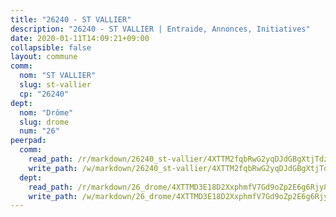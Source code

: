```yaml
---
title: "26240 - ST VALLIER"
description: "26240 - ST VALLIER | Entraide, Annonces, Initiatives"
date: 2020-01-11T14:09:21+09:00
collapsible: false
layout: commune
comm:
  nom: "ST VALLIER"
  slug: st-vallier
  cp: "26240"
dept:
  nom: "Drôme"
  slug: drome
  num: "26"
peerpad:
  comm:
    read_path: /r/markdown/26240_st-vallier/4XTTM2fqbRwG2yqDJdGBgXtjTdz5MBsQpS6GYwRaFCXyBcmny
    write_path: /w/markdown/26240_st-vallier/4XTTM2fqbRwG2yqDJdGBgXtjTdz5MBsQpS6GYwRaFCXyBcmny-K3TgU6Hxb5TKGtVEs3fwRnW3JnC6W6vJUQrAhdWoAQaKWTyv6UCyBzh61ZRoqdVsWnuNMG1cBpdFXHX9DhYfh2aQVsHJESNQzBC5ZY6QwmayXk23zgn45GNMoo5AE6NbzpabKrcH
  dept:
    read_path: /r/markdown/26_drome/4XTTMD3E18D2XxphmfV7Gd9oZp2E6g6Rjy8yoyyuT4SyeeDZv
    write_path: /w/markdown/26_drome/4XTTMD3E18D2XxphmfV7Gd9oZp2E6g6Rjy8yoyyuT4SyeeDZv-K3TgUGX4nG6FnUgVjDeodHJBzD4Z7jTqAJwquijk1LCW8AWc9CAemuRZDQCZC8aha3sgQcHNRUHizJ1bQGiTeNjxAKKxoxsNxcJ7pjGzQ4icP1ftCA9sHED31LddZbCgpf6zkM4Q
---
```


